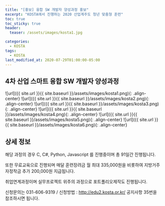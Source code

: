 ```yaml
---
title: "[홍보] 융합 SW 개발자 양성과정 홍보"
excerpt: "KOSTA에서 진행하는 2020 산업계주도 청년 맞춤형 훈련"
toc: true
toc_sticky: true
header:
  teaser: /assets/images/kosta1.jpg

categories:
  - KOSTA
tags:
  - KOSTA
last_modified_at: 2020-07-29T01:00:00-05:00
---
```


## 4차 산업 스마트 융합 SW 개발자 양성과정

![url]({{ site.url }}{{ site.baseurl }}/assets/images/kosta1.png){: .align-center}
![url]({{ site.url }}{{ site.baseurl }}/assets/images/kosta2.png){: .align-center}
![url]({{ site.url }}{{ site.baseurl }}/assets/images/kosta3.png){: .align-center}
![url]({{ site.url }}{{ site.baseurl }}/assets/images/kosta4.png){: .align-center}
![url]({{ site.url }}{{ site.baseurl }}/assets/images/kosta5.png){: .align-center}
![url]({{ site.url }}{{ site.baseurl }}/assets/images/kosta6.png){: .align-center}

## 상세 정보

해당 과정의 경우 C, C#, Python, Javascript 를 진행중이며 총 91일간 진행됩니다.

또한 무료교육으로 진행되며 매달 훈련장려금 월 최대 335,000원을 비롯하여
지방거주자정착금 추가 200,000원 지급됩니다.

취업연계과정이며 실무프로젝트 위주의 과정으로 포트폴리오제작도 진행됩니다.

신청문의는 031-606-9319 / 신청방법 : http://edu2.kosta.or.kr/ 공지사항 35번을 참조하시면 됩니다.
